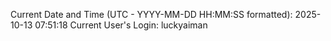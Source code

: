 Current Date and Time (UTC - YYYY-MM-DD HH:MM:SS formatted): 2025-10-13 07:51:18
Current User's Login: luckyaiman
